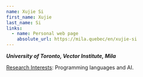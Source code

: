 ```yaml
---
name: Xujie Si
first_name: Xujie
last_name: Si
links:
  - name: Personal web page
    absolute_url: https://mila.quebec/en/xujie-si
---
```

_**University of Toronto, Vector Institute, Mila**_

<ins>Research Interests</ins>:
Programming languages and AI.
